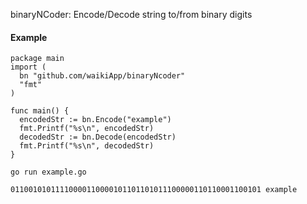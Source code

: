 binaryNCoder: Encode/Decode string to/from binary digits

#### Example
```golang
package main
import (
  bn "github.com/waikiApp/binaryNcoder"
  "fmt"
)

func main() {
  encodedStr := bn.Encode("example")
  fmt.Printf("%s\n", encodedStr)
  decodedStr := bn.Decode(encodedStr)
  fmt.Printf("%s\n", decodedStr)
}
```

`go run example.go`

`01100101011110000110000101101101011100000110110001100101
example`
